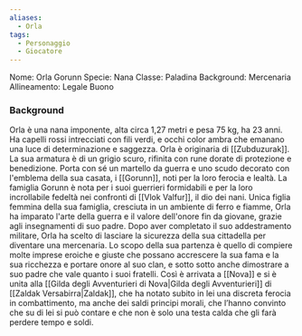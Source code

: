 ```yaml
---
aliases:
  - Orla
tags:
  - Personaggio
  - Giocatore
---
```

Nome: Orla Gorunn
Specie: Nana
Classe: Paladina
Background: Mercenaria
Allineamento: Legale Buono

### Background
Orla è una nana imponente, alta circa 1,27 metri e pesa 75 kg, ha 23 anni. Ha capelli rossi intrecciati con fili verdi, e occhi color ambra che emanano una luce di determinazione e saggezza. Orla è originaria di [[Zubduzurak]]. La sua armatura è di un grigio scuro, rifinita con rune dorate di protezione e benedizione. Porta con sé un martello da guerra e uno scudo decorato con l'emblema della sua casata, i [[Gorunn]], noti per la loro ferocia e lealtà.
La famiglia Gorunn è nota per i suoi guerrieri formidabili e per la loro incrollabile fedeltà nei confronti di [[Vlok Valfur]], il dio dei nani. Unica figlia femmina della sua famiglia, cresciuta in un ambiente di ferro e fiamme, Orla ha imparato l'arte della guerra e il valore dell'onore fin da giovane, grazie agli insegnamenti di suo padre.
Dopo aver completato il suo addestramento militare, Orla ha scelto di lasciare la sicurezza della sua cittadella per diventare una mercenaria. Lo scopo della sua partenza è quello di compiere molte imprese eroiche e giuste che possano accrescere la sua fama e la sua ricchezza e portare onore al suo clan, e sotto sotto anche dimostrare a suo padre che vale quanto i suoi fratelli.
Così è arrivata a [[Nova]] e si è unita alla [[Gilda degli Avventurieri di Nova|Gilda degli Avventurieri]] di [[Zaldak Versabirra|Zaldak]], che ha notato subito in lei una discreta ferocia in combattimento, ma anche dei saldi principi morali, che l’hanno convinto che su di lei si può contare e che non è solo una testa calda che gli farà perdere tempo e soldi.